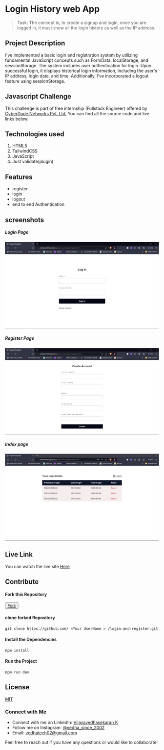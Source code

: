# Login History web App

> Task: The concept is, to create a signup and login, once you are logged in, it must show all the login history as well as the IP address.

## Project Description

I've implemented a basic login and registration system by utilizing fundamental JavaScript concepts such as FormData, localStorage, and sessionStorage. The system includes user authentication for login. Upon successful login, it displays historical login information, including the user's IP address, login date, and time. Additionally, I've incorporated a logout feature using sessionStorage.

## Javascript Challenge

This challenge is part of free internship (Fullstack Engineer) offered by [CyberDude Networks Pvt. Ltd.](https://cyberdudenetworks.com) You can find all the source code and live links below.

## Technologies used

 <ol>
 <li>HTML5</li>
 <li>TailwindCSS</li>
 <li>JavaScript</li>
 <li>Just validate(plugin)</li>
 </ol>

## Features

- register
- login
- logout
- end to end Authentication

## screenshots

##### Login Page

![image](./screenshot/login.png)

##### Register Page

![image](./screenshot/register.png)

##### Index page

![image](./screenshot/index.png)

## Live Link

You can watch the live site <a href="https://vedhatech002.github.io/login-and-register/">Here</a>

## Contribute

#### Fork this Repository

<button><a href="https://github.com/vedhatech002/login-and-register/fork">Fork</a></button>

#### clone forked Repository

```
git clone https://github.com/ <Your UserName > /login-and-register.git

```

#### Install the Dependencies

```
npm install
```

#### Run the Project

```
npm run dev
```

## License

[MIT](https://choosealicense.com/licenses/mit/)

### Connect with Me

- Connect with me on LinkedIn: [Vijayavedhasekaran K](www.linkedin.com/in/vijayavedhasekaran002)
- Follow me on Instagram: [@vedha_since_2002](https://www.instagram.com/vedha_since_2002/)
- Email: [vedhatech02@gmail.com](mailto:vedhatech02@gmail.com)

Feel free to reach out if you have any questions or would like to collaborate!
